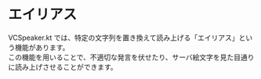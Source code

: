 # エイリアス

VCSpeaker.kt では、特定の文字列を置き換えて読み上げる「エイリアス」という機能があります。  
この機能を用いることで、不適切な発言を伏せたり、サーバ絵文字を見た目通りに読み上げさせることができます。
